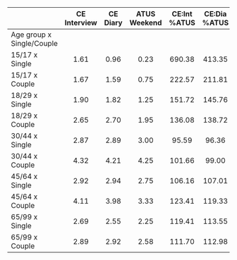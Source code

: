 
|                      | CE<br>Interview |  CE<br>Diary | ATUS<br>Weekend | CE:Int<br>%ATUS | CE:Dia<br>%ATUS |
| -------------------- | :----------: | :----------: | :----------: | :----------: | :----------: |
| Age group x Single/Couple |              |              |              |              |              |
| 15/17 x Single       |         1.61 |         0.96 |         0.23 |       690.38 |       413.35 |
| 15/17 x Couple       |         1.67 |         1.59 |         0.75 |       222.57 |       211.81 |
| 18/29 x Single       |         1.90 |         1.82 |         1.25 |       151.72 |       145.76 |
| 18/29 x Couple       |         2.65 |         2.70 |         1.95 |       136.08 |       138.72 |
| 30/44 x Single       |         2.87 |         2.89 |         3.00 |        95.59 |        96.36 |
| 30/44 x Couple       |         4.32 |         4.21 |         4.25 |       101.66 |        99.00 |
| 45/64 x Single       |         2.92 |         2.94 |         2.75 |       106.16 |       107.01 |
| 45/64 x Couple       |         4.11 |         3.98 |         3.33 |       123.41 |       119.33 |
| 65/99 x Single       |         2.69 |         2.55 |         2.25 |       119.41 |       113.55 |
| 65/99 x Couple       |         2.89 |         2.92 |         2.58 |       111.70 |       112.98 |

